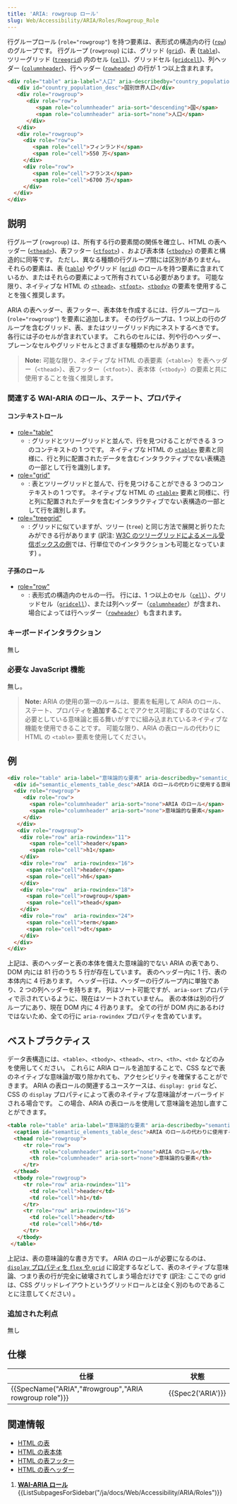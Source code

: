 ```yaml
---
title: 'ARIA: rowgroup ロール'
slug: Web/Accessibility/ARIA/Roles/Rowgroup_Role
---
```

行グループロール (`role="rowgroup"`) を持つ要素は、表形式の構造内の行 ([`row`](/ja/docs/Web/Accessibility/ARIA/Roles/Row_Role)) のグループです。 行グループ (`rowgroup`) には、グリッド ([`grid`](/ja/docs/Web/Accessibility/ARIA/Roles/Grid_Role))、表 ([`table`](/ja/docs/Web/Accessibility/ARIA/Roles/Table_Role))、ツリーグリッド ([`treegrid`](/ja/docs/Web/Accessibility/ARIA/Roles/Treegrid_Role)) 内のセル ([`cell`](/ja/docs/Web/Accessibility/ARIA/Roles/Cell_Role))、グリッドセル ([`gridcell`](/ja/docs/Web/Accessibility/ARIA/Roles/Gridcell_role))、列ヘッダー ([`columnheader`](/ja/docs/Web/Accessibility/ARIA/Roles/Columnheader_Role))、行ヘッダー ([`rowheader`](/ja/docs/Web/Accessibility/ARIA/Roles/rowheader_Role)) の行が 1 つ以上含まれます。

```html
<div role="table" aria-label="人口" aria-describedby="country_population_desc">
   <div id="country_population_desc">国別世界人口</div>
   <div role="rowgroup">
      <div role="row">
         <span role="columnheader" aria-sort="descending">国</span>
         <span role="columnheader" aria-sort="none">人口</span>
      </div>
   </div>
   <div role="rowgroup">
     <div role="row">
        <span role="cell">フィンランド</span>
        <span role="cell">550 万</span>
     </div>
     <div role="row">
        <span role="cell">フランス</span>
        <span role="cell">6700 万</span>
     </div>
  </div>
</div>
```

## 説明

行グループ (`rowgroup`) は、所有する行の要素間の関係を確立し、HTML の表ヘッダー ([`<thead>`](/ja/docs/Web/HTML/Element/thead))、表フッター ([`<tfoot>`](/ja/docs/Web/HTML/Element/tfoot)) 、および表本体 ([`<tbody>`](/ja/docs/Web/HTML/Element/tbody)) の要素と構造的に同等です。 ただし、異なる種類の行グループ間には区別がありません。 それらの要素は、表 ([`table`](/ja/docs/Web/Accessibility/ARIA/Roles/Table_Role)) やグリッド ([`grid`](/ja/docs/Web/Accessibility/ARIA/Roles/Grid_Role)) のロールを持つ要素に含まれているか、またはそれらの要素によって所有されている必要があります。 可能な限り、ネイティブな HTML の [`<thead>`](/ja/docs/Web/HTML/Element/thead)、[`<tfoot>`](/ja/docs/Web/HTML/Element/tfoot)、[`<tbody>`](/ja/docs/Web/HTML/Element/tbody) の要素を使用することを強く推奨します。

ARIA の表ヘッダー、表フッター、表本体を作成するには、行グループロール (`role="rowgroup"`) を要素に追加します。 その行グループは、1 つ以上の行のグループを含むグリッド、表、またはツリーグリッド内にネストするべきです。 各行には子のセルが含まれています。 これらのセルには、列や行のヘッダー、プレーンなセルやグリッドセルとさまざまな種類のセルがあります。

> **Note:** 可能な限り、ネイティブな HTML の表要素（`<table>`）を表ヘッダー（`<thead>`）、表フッター（`<tfoot>`）、表本体（`<tbody>`）の要素と共に使用することを強く推奨します。

### 関連する WAI-ARIA のロール、ステート、プロパティ

#### コンテキストロール

- [role="table"](/ja/docs/Web/Accessibility/ARIA/Roles/Table_Role)
  - : グリッドとツリーグリッドと並んで、行を見つけることができる 3 つのコンテキストの 1 つです。 ネイティブな HTML の [`<table>`](/ja/docs/Web/HTML/Element/table) 要素と同様に、行と列に配置されたデータを含むインタラクティブでない表構造の一部として行を識別します。
- [role="grid"](/ja/docs/Web/Accessibility/ARIA/Roles/Grid_Role)
  - : 表とツリーグリッドと並んで、行を見つけることができる 3 つのコンテキストの 1 つです。 ネイティブな HTML の [`<table>`](/ja/docs/Web/HTML/Element/table) 要素と同様に、行と列に配置されたデータを含むインタラクティブでない表構造の一部として行を識別します。
- [role="treegrid"](/ja/docs/Web/Accessibility/ARIA/Roles/Treegrid_Role)
  - : グリッドに似ていますが、ツリー (`tree`) と同じ方法で展開と折りたたみができる行があります (訳注: [W3C のツリーグリッドによるメール受信ボックスの例](https://www.w3.org/TR/wai-aria-practices-1.1/examples/treegrid/treegrid-1.html)では、行単位でのインタラクションも可能となっています) 。

#### 子孫のロール

- [role="row"](/ja/docs/Web/Accessibility/ARIA/Roles/Row_Role)
  - : 表形式の構造内のセルの一行。 行には、1 つ以上のセル（[`cell`](/ja/docs/Web/Accessibility/ARIA/Roles/Cell_Role)）、グリッドセル（[`gridcell`](/ja/docs/Web/Accessibility/ARIA/Roles/Gridcell_role)）、または列ヘッダー（[`columnheader`](/ja/docs/Web/Accessibility/ARIA/Roles/Columnheader_Role)）が含まれ、場合によっては行ヘッダー（[`rowheader`](/ja/docs/Web/Accessibility/ARIA/Roles/rowheader_Role)）も含まれます。

### キーボードインタラクション

無し

### 必要な JavaScript 機能

無し。

> **Note:** ARIA の使用の第一のルールは、要素を転用して ARIA のロール、ステート、プロパティを**追加する**ことでアクセス可能にするのではなく、必要としている意味論と振る舞いがすでに組み込まれているネイティブな機能を使用できることです。 可能な限り、ARIA の表ロールの代わりに HTML の `<table>` 要素を使用してください。

## 例

```html
<div role="table" aria-label="意味論的な要素" aria-describedby="semantic_elements_table_desc" aria-rowcount="81">
  <div id="semantic_elements_table_desc">ARIA のロールの代わりに使用する意味論的な要素</div>
  <div role="rowgroup">
     <div role="row">
       <span role="columnheader" aria-sort="none">ARIA のロール</span>
       <span role="columnheader" aria-sort="none">意味論的な要素</span>
     </div>
   </div>
   <div role="rowgroup">
    <div role="row" aria-rowindex="11">
       <span role="cell">header</span>
       <span role="cell">h1</span>
    </div>
    <div role="row"  aria-rowindex="16">
      <span role="cell">header</span>
      <span role="cell">h6</span>
    </div>
    <div role="row"  aria-rowindex="18">
      <span role="cell">rowgroup</span>
      <span role="cell">thead</span>
    </div>
    <div role="row"  aria-rowindex="24">
      <span role="cell">term</span>
      <span role="cell">dt</span>
    </div>
  </div>
</div>
```

上記は、表のヘッダーと表の本体を備えた意味論的でない ARIA の表であり、DOM 内には 81 行のうち 5 行が存在しています。 表のヘッダー内に 1 行、表の本体内に 4 行あります。 ヘッダー行は、ヘッダーの行グループ内に単独であり、2 つの列ヘッダーを持ちます。 列はソート可能ですが、`aria-sort` プロパティで示されているように、現在はソートされていません。 表の本体は別の行グループにあり、現在 DOM 内に 4 行あります。 全ての行が DOM 内にあるわけではないため、全ての行に `aria-rowindex` プロパティを含めています。

## ベストプラクティス

データ表構造には、`<table>`、`<tbody>`、`<thead>`、`<tr>`、`<th>`、`<td>` などのみを使用してください。 これらに ARIA ロールを追加することで、CSS などで表のネイティブな意味論が取り除かれても、アクセシビリティを確保することができます。 ARIA の表ロールの関連するユースケースは、`display: grid` など、CSS の `display` プロパティによって表のネイティブな意味論がオーバーライドされる場合です。 この場合、ARIA の表ロールを使用して意味論を追加し直すことができます。

```html
<table role="table" aria-label="意味論的な要素" aria-describedby="semantic_elements_table_desc" aria-rowcount="81">
  <caption id="semantic_elements_table_desc">ARIA のロールの代わりに使用する意味論的な要素</caption>
  <thead role="rowgroup">
     <tr role="row">
       <th role="columnheader" aria-sort="none">ARIA のロール</th>
       <th role="columnheader" aria-sort="none">意味論的な要素</th>
     </tr>
  </thead>
  <tbody role="rowgroup">
     <tr role="row" aria-rowindex="11">
       <td role="cell">header</td>
       <td role="cell">h1</td>
     </tr>
     <tr role="row" aria-rowindex="16">
       <td role="cell">header</td>
       <td role="cell">h6</td>
     </tr>
   </tbody>
 </table>
```

上記は、表の意味論的な書き方です。 ARIA のロールが必要になるのは、[`display` プロパティを `flex` や `grid`](/ja/docs/Web/CSS/display#accessibility_concerns) に設定するなどして、表のネイティブな意味論、つまり表の行が完全に破壊されてしまう場合だけです (訳注: ここでの grid は、CSS グリッドレイアウトというグリッドロールとは全く別のものであることに注意してください) 。

### 追加された利点

無し

## 仕様

| 仕様                                                                     | 状態                     |
| ------------------------------------------------------------------------ | ------------------------ |
| {{SpecName("ARIA","#rowgroup","ARIA rowgroup role")}} | {{Spec2('ARIA')}} |

## 関連情報

- [HTML の表](/ja/docs/Web/HTML/Element/table)
- [HTML の表本体](/ja/docs/Web/HTML/Element/tbody)
- [HTML の表フッター](/ja/docs/Web/HTML/Element/tfoot)
- [HTML の表ヘッダー](/ja/docs/Web/HTML/Element/thead)

1.  [**WAI-ARIA ロール**](/ja/docs/Web/Accessibility/ARIA/Roles){{ListSubpagesForSidebar("/ja/docs/Web/Accessibility/ARIA/Roles")}}
